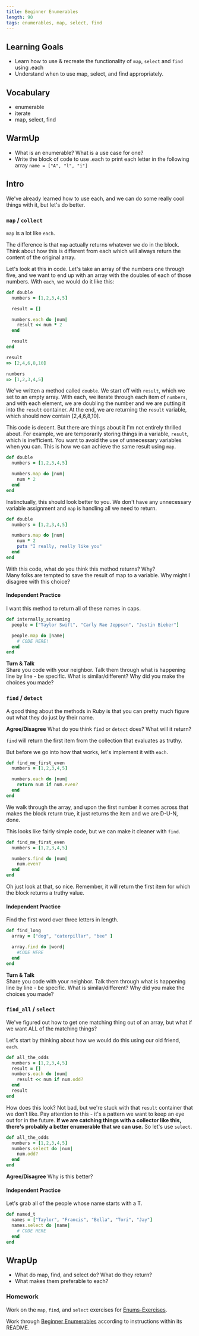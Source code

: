 ```yaml
---
title: Beginner Enumerables
length: 90
tags: enumerables, map, select, find
---
```


## Learning Goals

* Learn how to use & recreate the functionality of `map`, `select` and `find` using .each
* Understand when to use map, select, and find appropriately.

## Vocabulary  
* enumerable  
* iterate  
* map, select, find  

## WarmUp  
* What is an enumerable? What is a use case for one?  
* Write the block of code to use .each to print each letter in the following array `name = ["A", "l", "i"]`

## Intro

We've already learned how to use each, and we can do some really cool
things with it, but let's do better.

### `map` / `collect`

`map` is a lot like `each`.

The difference is that `map` actually returns whatever we do in the block. Think about how this is different from each which will always return the content of the original array.

Let's look at this in code. Let's take an array of the numbers one through five, and we want to end up with an array with the doubles of each of those numbers. With `each`, we would do it like this:

```ruby
def double
  numbers = [1,2,3,4,5]

  result = []

  numbers.each do |num|
    result << num * 2
  end

  result
end

result 
=> [2,4,6,8,10]

numbers 
=> [1,2,3,4,5]
```

We've written a method called `double`. We start off with `result`, which we set to an empty array. With each, we iterate through each item of `numbers`, and with each element, we are doubling the number and we are putting it into the `result` container. At the end, we are returning the `result` variable, which should now contain [2,4,6,8,10].

This code is decent. But there are things about it I'm not entirely thrilled about. For example, we are temporarily storing things in a variable, `result`, which is inefficient. You want to avoid the use of unnecessary variables when you can. This is how we can achieve the same result using `map`.

```ruby
def double
  numbers = [1,2,3,4,5]

  numbers.map do |num|
    num * 2
  end
end
```

Instinctually, this should look better to you. We don't have any unnecessary variable assignment and `map` is handling all we need to return.

```ruby
def double
  numbers = [1,2,3,4,5]

  numbers.map do |num|
    num * 2
    puts "I really, really like you"
  end
end
```

With this code, what do you think this method returns? Why?  
Many folks are tempted to save the result of map to a variable. Why might I disagree with this choice?  

#### Independent Practice
I want this method to return all of these names in caps.

```ruby
def internally_screaming
  people = ["Taylor Swift", "Carly Rae Jeppsen", "Justin Bieber"]

  people.map do |name|
    # CODE HERE!
  end
end
```
**Turn & Talk**  
Share you code with your neighbor.  Talk them through what is happening line by line - be specific. What is similar/different? Why did you make the choices you made?  

### `find` / `detect`

A good thing about the methods in Ruby is that you can pretty much figure out what they do just by their name.

**Agree/Disagree**
What do you think `find` or `detect` does? What will it return?  

`find` will return the first item from the collection that evaluates as truthy.

But before we go into how that works, let's implement it with `each`.

```ruby
def find_me_first_even
  numbers = [1,2,3,4,5]

  numbers.each do |num|
    return num if num.even?
  end
end
```

We walk through the array, and upon the first number it comes across that makes the block return true, it just returns the item and we are D-U-N, done.

This looks like fairly simple code, but we can make it cleaner with `find`.

```ruby
def find_me_first_even
  numbers = [1,2,3,4,5]

  numbers.find do |num|
    num.even?
  end
end
```

Oh just look at that, so nice. Remember, it will return the first item for which the block returns a truthy value.

#### Independent Practice  
Find the first word over three letters in length.

```ruby
def find_long
  array = ["dog", "caterpillar", "bee" ]

  array.find do |word|
    #CODE HERE
  end
end
```
**Turn & Talk**  
Share you code with your neighbor.  Talk them through what is happening line by line - be specific. What is similar/different? Why did you make the choices you made?  

### `find_all` / `select`

We've figured out how to get one matching thing out of an array, but what if we want ALL of the matching things?

Let's start by thinking about how we would do this using our old friend, `each`.

```ruby
def all_the_odds
  numbers = [1,2,3,4,5]
  result = []
  numbers.each do |num|
    result << num if num.odd?
  end
  result
end
```

How does this look?
Not bad, but we're stuck with that `result` container that we don't like. Pay attention to this - it's a pattern we want to keep an eye out for in the future. **If we are catching things with a collector like this, there's probably a better enumerable that we can use.** So let's use `select`.

```ruby
def all_the_odds
  numbers = [1,2,3,4,5]
  numbers.select do |num|
    num.odd?
  end
end
```

**Agree/Disagree** Why is this better? 

#### Independent Practice
Let's grab all of the people whose name starts with a T.

```ruby
def named_t
  names = ["Taylor", "Francis", "Bella", "Tori", "Jay"]
  names.select do |name|
    # CODE HERE
  end
end
```

## WrapUp 
* What do map, find, and select do? What do they return? 
* What makes them preferable to each?   


### Homework

Work on the `map`, `find`, and `select` exercises for [Enums-Exercises](https://github.com/turingschool/enums-exercises).

Work through [Beginner Enumerables](https://github.com/turingschool-examples/beginner_enums/) according to instructions within its README.
